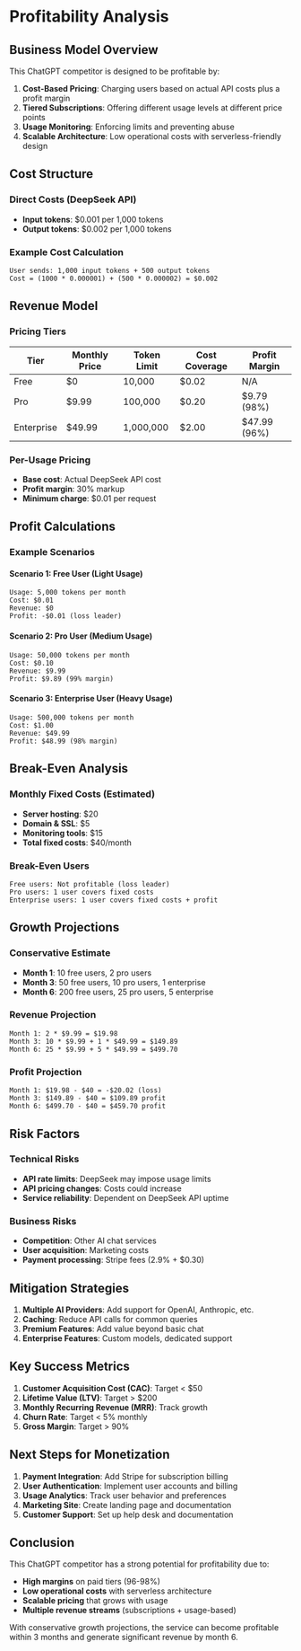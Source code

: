 # Profitability Analysis

## Business Model Overview

This ChatGPT competitor is designed to be profitable by:

1. **Cost-Based Pricing**: Charging users based on actual API costs plus a profit margin
2. **Tiered Subscriptions**: Offering different usage levels at different price points
3. **Usage Monitoring**: Enforcing limits and preventing abuse
4. **Scalable Architecture**: Low operational costs with serverless-friendly design

## Cost Structure

### Direct Costs (DeepSeek API)
- **Input tokens**: $0.001 per 1,000 tokens
- **Output tokens**: $0.002 per 1,000 tokens

### Example Cost Calculation
```
User sends: 1,000 input tokens + 500 output tokens
Cost = (1000 * 0.000001) + (500 * 0.000002) = $0.002
```

## Revenue Model

### Pricing Tiers

| Tier | Monthly Price | Token Limit | Cost Coverage | Profit Margin |
|------|---------------|-------------|---------------|---------------|
| Free | $0 | 10,000 | $0.02 | N/A |
| Pro | $9.99 | 100,000 | $0.20 | $9.79 (98%) |
| Enterprise | $49.99 | 1,000,000 | $2.00 | $47.99 (96%) |

### Per-Usage Pricing
- **Base cost**: Actual DeepSeek API cost
- **Profit margin**: 30% markup
- **Minimum charge**: $0.01 per request

## Profit Calculations

### Example Scenarios

#### Scenario 1: Free User (Light Usage)
```
Usage: 5,000 tokens per month
Cost: $0.01
Revenue: $0
Profit: -$0.01 (loss leader)
```

#### Scenario 2: Pro User (Medium Usage)
```
Usage: 50,000 tokens per month
Cost: $0.10
Revenue: $9.99
Profit: $9.89 (99% margin)
```

#### Scenario 3: Enterprise User (Heavy Usage)
```
Usage: 500,000 tokens per month
Cost: $1.00
Revenue: $49.99
Profit: $48.99 (98% margin)
```

## Break-Even Analysis

### Monthly Fixed Costs (Estimated)
- **Server hosting**: $20
- **Domain & SSL**: $5
- **Monitoring tools**: $15
- **Total fixed costs**: $40/month

### Break-Even Users
```
Free users: Not profitable (loss leader)
Pro users: 1 user covers fixed costs
Enterprise users: 1 user covers fixed costs + profit
```

## Growth Projections

### Conservative Estimate
- **Month 1**: 10 free users, 2 pro users
- **Month 3**: 50 free users, 10 pro users, 1 enterprise
- **Month 6**: 200 free users, 25 pro users, 5 enterprise

### Revenue Projection
```
Month 1: 2 * $9.99 = $19.98
Month 3: 10 * $9.99 + 1 * $49.99 = $149.89
Month 6: 25 * $9.99 + 5 * $49.99 = $499.70
```

### Profit Projection
```
Month 1: $19.98 - $40 = -$20.02 (loss)
Month 3: $149.89 - $40 = $109.89 profit
Month 6: $499.70 - $40 = $459.70 profit
```

## Risk Factors

### Technical Risks
- **API rate limits**: DeepSeek may impose usage limits
- **API pricing changes**: Costs could increase
- **Service reliability**: Dependent on DeepSeek API uptime

### Business Risks
- **Competition**: Other AI chat services
- **User acquisition**: Marketing costs
- **Payment processing**: Stripe fees (2.9% + $0.30)

## Mitigation Strategies

1. **Multiple AI Providers**: Add support for OpenAI, Anthropic, etc.
2. **Caching**: Reduce API calls for common queries
3. **Premium Features**: Add value beyond basic chat
4. **Enterprise Features**: Custom models, dedicated support

## Key Success Metrics

1. **Customer Acquisition Cost (CAC)**: Target < $50
2. **Lifetime Value (LTV)**: Target > $200
3. **Monthly Recurring Revenue (MRR)**: Track growth
4. **Churn Rate**: Target < 5% monthly
5. **Gross Margin**: Target > 90%

## Next Steps for Monetization

1. **Payment Integration**: Add Stripe for subscription billing
2. **User Authentication**: Implement user accounts and billing
3. **Usage Analytics**: Track user behavior and preferences
4. **Marketing Site**: Create landing page and documentation
5. **Customer Support**: Set up help desk and documentation

## Conclusion

This ChatGPT competitor has a strong potential for profitability due to:

- **High margins** on paid tiers (96-98%)
- **Low operational costs** with serverless architecture
- **Scalable pricing** that grows with usage
- **Multiple revenue streams** (subscriptions + usage-based)

With conservative growth projections, the service can become profitable within 3 months and generate significant revenue by month 6.